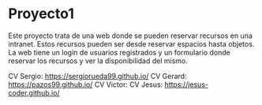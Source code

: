# Proyecto1

Este proyecto trata de una web donde se pueden reservar recursos en una intranet. Estos recursos pueden ser desde reservar espacios hasta objetos. 
La web tiene un login de usuarios registrados y un formulario donde reservar los recursos y ver la disponibilidad del mismo.

CV Sergio: https://sergiorueda99.github.io/
CV Gerard: https://pazos99.github.io/
CV Victor:
CV Jesus: https://jesus-coder.github.io/
